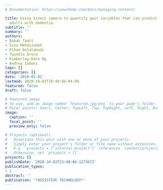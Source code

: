 ```yaml
---
# Documentation: https://wowchemy.com/docs/managing-content/

title: Using kinect camera to quantify gait variables that can predict falls in older
  adults with dementia
subtitle: ''
summary: ''
authors:
- Babak Taati
- Sina Mehdizadeh
- Elham Dolatabadi
- Twinkle Arora
- Kimberley-Dale Ng
- Andrea Iaboni
tags: []
categories: []
date: '2019-01-01'
lastmod: 2020-10-02T19:40:06-04:00
featured: false
draft: false

# Featured image
# To use, add an image named `featured.jpg/png` to your page's folder.
# Focal points: Smart, Center, TopLeft, Top, TopRight, Left, Right, BottomLeft, Bottom, BottomRight.
image:
  caption: ''
  focal_point: ''
  preview_only: false

# Projects (optional).
#   Associate this post with one or more of your projects.
#   Simply enter your project's folder or file name without extension.
#   E.g. `projects = ["internal-project"]` references `content/project/deep-learning/index.md`.
#   Otherwise, set `projects = []`.
projects: []
publishDate: '2020-10-02T23:40:06.127367Z'
publication_types:
- 1
abstract: ''
publication: '*ASSISTIVE TECHNOLOGY*'
---
```

